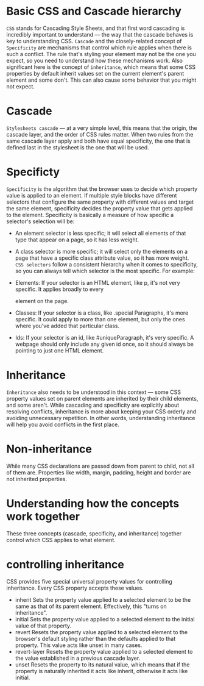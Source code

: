# Basic CSS and Cascade hierarchy
`CSS` stands for Cascading Style Sheets, and that first word cascading is incredibly important to understand — the way that the cascade behaves is key to understanding CSS.
`Cascade` and the closely-related concept of `Specificity` are mechanisms that control which rule applies when there is such a conflict. The rule that's styling your element may not be the one you expect, so you need to understand how these mechanisms work.
Also significant here is the concept of `inheritance`, which means that some CSS properties by default inherit values set on the current element's parent element and some don't. This can also cause some behavior that you might not expect.
# Cascade
`Stylesheets cascade` — at a very simple level, this means that the origin, the cascade layer, and the order of CSS rules matter. When two rules from the same cascade layer apply and both have equal specificity, the one that is defined last in the stylesheet is the one that will be used.
# Specificty
`Specificity` is the algorithm that the browser uses to decide which property value is applied to an element. If multiple style blocks have different selectors that configure the same property with different values and target the same element, specificity decides the property value that gets applied to the element. Specificity is basically a measure of how specific a selector's selection will be:
- An element selector is less specific; it will select all elements of that type that appear on a page, so it has less weight.
- A class selector is more specific; it will select only the elements on a page that have a specific class attribute value, so it has more weight.
`CSS selectors` follow a consistent hierarchy when it comes to specificity, so you can always tell which selector is the most specific. For example:
- Elements: If your selector is an HTML element, like p, it's not very specific. It applies broadly to every <p> element on the page.

- Classes: If your selector is a class, like .special Paragraphs, it's more specific. It could apply to more than one element, but only the ones where you've added that particular class.

- Ids: If your selector is an id, like #uniqueParagraph, it's very specific. A webpage should only include any given id once, so it should always be pointing to just one HTML element.
# Inheritance
`Inheritance` also needs to be understood in this context — some CSS property values set on parent elements are inherited by their child elements, and some aren't. While cascading and specificity are explicitly about resolving conflicts, inheritance is more about keeping your CSS orderly and avoiding unnecessary repetition. In other words, understanding inheritance will help you avoid conflicts in the first place.
# Non-inheritance
While many CSS declarations are passed down from parent to child, not all of them are. Properties like width, margin, padding, height and border are not inherited properties.
# Understanding how the concepts work together
These three concepts (cascade, specificity, and inheritance) together control which CSS applies to what element.
# controlling inheritance
CSS provides five special universal property values for controlling inheritance. Every CSS property accepts these values.
- inherit
Sets the property value applied to a selected element to be the same as that of its parent element. Effectively, this "turns on inheritance".
- initial
Sets the property value applied to a selected element to the initial value of that property.
- revert
Resets the property value applied to a selected element to the browser's default styling rather than the defaults applied to that property. This value acts like unset in many cases.
- revert-layer
Resets the property value applied to a selected element to the value established in a previous cascade layer.
- unset
Resets the property to its natural value, which means that if the property is naturally inherited it acts like inherit, otherwise it acts like initial.










